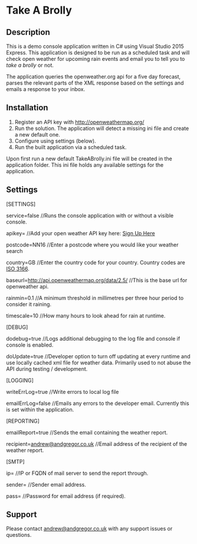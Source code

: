 # Take A Brolly #

## Description ##
This is a demo console application written in C# using Visual Studio 2015 Express. This application is designed to be run as a scheduled task and will check open weather for upcoming rain events and email you to tell you to *take a brolly* or not.

The application queries the openweather.org api for a five day forecast, parses the relevant parts of the XML response based on the settings and emails a response to your inbox.

## Installation ##

1. Register an API key with http://openweathermap.org/
2. Run the solution. The application will detect a missing ini file and create a new default one.
3. Configure using settings (below).
4. Run the built application via a scheduled task.

Upon first run a new default TakeABrolly.ini file will be created in the application folder. This ini file holds any available settings for the application.

## Settings ##
[SETTINGS]

service=false //Runs the console application with or without a visible console.

apikey= //Add your open weather API key here: [Sign Up Here](https://home.openweathermap.org/users/sign_up "Sign Up Here")

postcode=NN16 //Enter a postcode where you would like your weather search

country=GB //Enter the country code for your country. Country codes are [ISO 3166](http://www.iso.org/iso/country_codes "ISO 3166"). 

baseurl=http://api.openweathermap.org/data/2.5/ //This is the base url for openweather api.

rainmin=0.1 //A minimum threshold in millimetres per three hour period to consider it raining. 

timescale=10 //How many hours to look ahead for rain at runtime.

[DEBUG]

dodebug=true //Logs additional debugging to the log file and console if console is enabled.

doUpdate=true //Developer option to turn off updating at every runtime and use locally cached xml file for weather data. Primarily used to not abuse the API during testing / development.

[LOGGING]

writeErrLog=true //Write errors to local log file

emailErrLog=false //Emails any errors to the developer email. Currently this is set within the application.

[REPORTING]

emailReport=true //Sends the email containing the weather report.

recipient=andrew@andgregor.co.uk //Email address of the recipient of the weather report.

[SMTP]

ip= //IP or FQDN of mail server to send the report through.

sender= //Sender email address.

pass= //Password for email address (if required). 

## Support ##

Please contact [andrew@andgregor.co.uk](mailto:andrew@andgregor.co.uk "andrew@andgregor.co.uk") with any support issues or questions.
